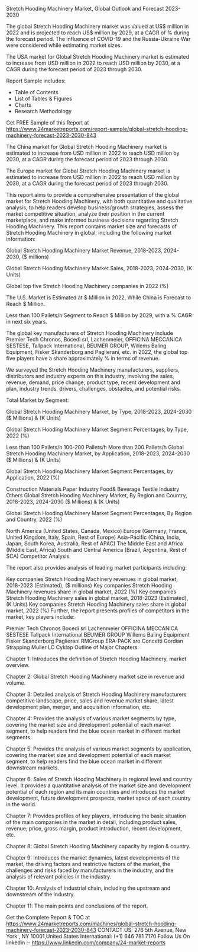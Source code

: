Stretch Hooding Machinery Market, Global Outlook and Forecast 2023-2030

The global Stretch Hooding Machinery market was valued at US$ million in 2022 and is projected to reach US$ million by 2029, at a CAGR of % during the forecast period. The influence of COVID-19 and the Russia-Ukraine War were considered while estimating market sizes.

The USA market for Global Stretch Hooding Machinery market is estimated to increase from USD million in 2022 to reach USD million by 2030, at a CAGR during the forecast period of 2023 through 2030.

Report Sample includes:
- Table of Contents
- List of Tables & Figures
- Charts
- Research Methodology

Get FREE Sample of this Report at https://www.24marketreports.com/report-sample/global-stretch-hooding-machinery-forecast-2023-2030-843

The China market for Global Stretch Hooding Machinery market is estimated to increase from USD million in 2022 to reach USD million by 2030, at a CAGR during the forecast period of 2023 through 2030.

The Europe market for Global Stretch Hooding Machinery market is estimated to increase from USD million in 2022 to reach USD million by 2030, at a CAGR during the forecast period of 2023 through 2030.

This report aims to provide a comprehensive presentation of the global market for Stretch Hooding Machinery, with both quantitative and qualitative analysis, to help readers develop business/growth strategies, assess the market competitive situation, analyze their position in the current marketplace, and make informed business decisions regarding Stretch Hooding Machinery. This report contains market size and forecasts of Stretch Hooding Machinery in global, including the following market information:

Global Stretch Hooding Machinery Market Revenue, 2018-2023, 2024-2030, ($ millions)

Global Stretch Hooding Machinery Market Sales, 2018-2023, 2024-2030, (K Units)

Global top five Stretch Hooding Machinery companies in 2022 (%)

The U.S. Market is Estimated at $ Million in 2022, While China is Forecast to Reach $ Million.

Less than 100 Pallets/h Segment to Reach $ Million by 2029, with a % CAGR in next six years.

The global key manufacturers of Stretch Hooding Machinery include Premier Tech Chronos, Bocedi srl, Lachenmeier, OFFICINA MECCANICA SESTESE, Tallpack International, BEUMER GROUP, Willems Baling Equipment, Fisker Skanderborg and Paglierani, etc. in 2022, the global top five players have a share approximately % in terms of revenue.

We surveyed the Stretch Hooding Machinery manufacturers, suppliers, distributors and industry experts on this industry, involving the sales, revenue, demand, price change, product type, recent development and plan, industry trends, drivers, challenges, obstacles, and potential risks.

Total Market by Segment:

Global Stretch Hooding Machinery Market, by Type, 2018-2023, 2024-2030 ($ Millions) & (K Units)

Global Stretch Hooding Machinery Market Segment Percentages, by Type, 2022 (%)

Less than 100 Pallets/h
100-200 Pallets/h
More than 200 Pallets/h
Global Stretch Hooding Machinery Market, by Application, 2018-2023, 2024-2030 ($ Millions) & (K Units)

Global Stretch Hooding Machinery Market Segment Percentages, by Application, 2022 (%)

Construction Materials
Paper Industry
Food& Beverage
Textile Industry
Others
Global Stretch Hooding Machinery Market, By Region and Country, 2018-2023, 2024-2030 ($ Millions) & (K Units)

Global Stretch Hooding Machinery Market Segment Percentages, By Region and Country, 2022 (%)

North America (United States, Canada, Mexico)
Europe (Germany, France, United Kingdom, Italy, Spain, Rest of Europe)
Asia-Pacific (China, India, Japan, South Korea, Australia, Rest of APAC)
The Middle East and Africa (Middle East, Africa)
South and Central America (Brazil, Argentina, Rest of SCA)
Competitor Analysis

The report also provides analysis of leading market participants including:

Key companies Stretch Hooding Machinery revenues in global market, 2018-2023 (Estimated), ($ millions)
Key companies Stretch Hooding Machinery revenues share in global market, 2022 (%)
Key companies Stretch Hooding Machinery sales in global market, 2018-2023 (Estimated), (K Units)
Key companies Stretch Hooding Machinery sales share in global market, 2022 (%)
Further, the report presents profiles of competitors in the market, key players include:

Premier Tech Chronos
Bocedi srl
Lachenmeier
OFFICINA MECCANICA SESTESE
Tallpack International
BEUMER GROUP
Willems Baling Equipment
Fisker Skanderborg
Paglierani
RMGroup
ERA-PACK sro
Concetti
Gordian Strapping
Muller LC
Cyklop
Outline of Major Chapters:

Chapter 1: Introduces the definition of Stretch Hooding Machinery, market overview.

Chapter 2: Global Stretch Hooding Machinery market size in revenue and volume.

Chapter 3: Detailed analysis of Stretch Hooding Machinery manufacturers competitive landscape, price, sales and revenue market share, latest development plan, merger, and acquisition information, etc.

Chapter 4: Provides the analysis of various market segments by type, covering the market size and development potential of each market segment, to help readers find the blue ocean market in different market segments.

Chapter 5: Provides the analysis of various market segments by application, covering the market size and development potential of each market segment, to help readers find the blue ocean market in different downstream markets.

Chapter 6: Sales of Stretch Hooding Machinery in regional level and country level. It provides a quantitative analysis of the market size and development potential of each region and its main countries and introduces the market development, future development prospects, market space of each country in the world.

Chapter 7: Provides profiles of key players, introducing the basic situation of the main companies in the market in detail, including product sales, revenue, price, gross margin, product introduction, recent development, etc.

Chapter 8: Global Stretch Hooding Machinery capacity by region & country.

Chapter 9: Introduces the market dynamics, latest developments of the market, the driving factors and restrictive factors of the market, the challenges and risks faced by manufacturers in the industry, and the analysis of relevant policies in the industry.

Chapter 10: Analysis of industrial chain, including the upstream and downstream of the industry.

Chapter 11: The main points and conclusions of the report.

Get the Complete Report & TOC at https://www.24marketreports.com/machines/global-stretch-hooding-machinery-forecast-2023-2030-843
CONTACT US:
276 5th Avenue, New York , NY 10001,United States
International: (+1) 646 781 7170
Follow Us On linkedin :- https://www.linkedin.com/company/24-market-reports
